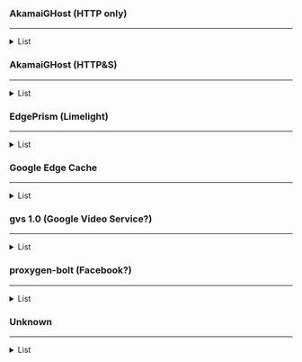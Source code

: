 ### AkamaiGHost (HTTP only)

<hr>

<details>
    <summary>List</summary>
    <!-- have to be followed by an empty line! -->
    
    114.4.168.4
    114.4.168.5
    114.4.168.6
    114.4.168.7
    114.4.168.8
    114.4.168.9
    114.4.168.10
    114.4.168.11
    114.4.168.12
    114.4.168.13
    114.4.168.14
    114.4.168.15
    114.4.168.16
    114.4.168.17
    114.4.168.18
    114.4.168.19
    114.4.168.20
    114.4.168.21
    114.4.168.22
    114.4.168.23
    114.4.168.24
    114.4.168.25
    114.4.168.26
    114.4.168.27
    114.4.168.28
    114.4.168.29
    114.4.168.30
    114.4.168.31
    114.4.168.32
    114.4.168.33
    114.4.168.34
    114.4.168.35
    114.4.168.36
    114.4.168.37
    114.4.168.38
    114.4.168.39
    114.4.168.40
    114.4.168.41
    114.4.168.42
    114.4.168.43
    114.4.168.44
    114.4.168.45
    114.4.168.46
    114.4.168.47
    114.4.168.48
    114.4.168.49
    114.4.168.50
    114.4.168.51
    114.4.168.52
    114.4.168.53
    114.4.168.54
    114.4.168.55
    114.4.168.56
    114.4.168.57
    114.4.168.58
    114.4.168.59
    114.4.168.60
    114.4.168.61
    114.4.168.62
    114.4.168.63
    114.4.168.64
    114.4.168.65
    114.4.168.66
    114.4.168.67
    114.4.168.68
    114.4.168.69
    114.4.168.70
    114.4.168.71
    114.4.168.72
    114.4.168.73
    114.4.168.74
    114.4.168.75
    114.4.168.76
    114.4.168.77
    114.4.168.78
    114.4.168.79
    114.4.168.80
    114.4.168.81
    114.4.168.82
    114.4.168.83
    114.4.168.158
    114.4.168.159
    114.4.168.160
    114.4.168.161
    114.4.168.162
    114.4.168.163
    114.4.168.164
    114.4.168.165
    114.4.168.167
    114.4.168.168
    114.4.168.169
    114.4.168.171
    114.4.168.172
    114.4.168.173
    114.4.168.174
    114.4.168.175
    114.4.168.176
    114.4.168.178
    114.4.168.179
    114.4.168.180
    114.4.168.252
    114.4.168.253
    114.4.168.254
</details>

### AkamaiGHost (HTTP&S)

<hr>

<details>
    <summary>List</summary>
    <!-- have to be followed by an empty line! -->
    
    114.4.168.94
    114.4.168.95
    114.4.168.96
    114.4.168.98
    114.4.168.99
    114.4.168.100
    114.4.168.101
    114.4.168.102
    114.4.168.103
    114.4.168.104
    114.4.168.105
    114.4.168.106
    114.4.168.107
    114.4.168.108
    114.4.168.109
    114.4.168.110
    114.4.168.111
    114.4.168.112
    114.4.168.113
    114.4.168.114
    114.4.168.115
    114.4.168.116
    114.4.168.117
    114.4.168.118
    114.4.168.119
    114.4.168.121
    114.4.168.122
    114.4.168.123
    114.4.168.124
    114.4.168.125
    114.4.168.126
    114.4.168.127
    114.4.168.128
    114.4.168.129
    114.4.168.130
    114.4.168.131
    114.4.168.132
    114.4.168.133
    114.4.168.134
    114.4.168.135
    114.4.168.136
    114.4.168.137
    114.4.168.138
    114.4.168.139
    114.4.168.140
    114.4.168.141
    114.4.168.142
    114.4.168.143
    114.4.168.144
    114.4.168.145
    114.4.168.146
    114.4.168.147
    114.4.168.148
    114.4.168.149
    114.4.168.150
    114.4.168.151
    114.4.168.154
    114.4.168.155
    114.4.168.181
    114.4.168.182
    114.4.168.183
    114.4.168.185
    114.4.168.186
    114.4.168.187
    114.4.168.188
    114.4.168.189
    114.4.168.190
    114.4.168.191
    114.4.168.192
    114.4.168.193
    114.4.168.194
    114.4.168.195
    114.4.168.196
    114.4.168.197
    114.4.168.198
    114.4.168.199
    114.4.168.200
    114.4.168.201
    114.4.168.202
    114.4.168.203
    114.4.168.204
    114.4.168.205
    114.4.168.206
    114.4.168.207
    114.4.168.208
    114.4.168.209
    114.4.168.210
    114.4.168.211
    114.4.168.212
    114.4.168.213
    114.4.168.214
    114.4.168.215
    114.4.168.216
    114.4.168.217
    114.4.168.218
    114.4.168.219
    114.4.168.220
    114.4.168.221
    114.4.168.222
    114.4.168.223
    114.4.168.224
    114.4.168.225
    114.4.168.226
    114.4.168.227
    114.4.168.228
    114.4.168.229
    114.4.168.230
    114.4.168.231
    114.4.168.232
    114.4.168.233
    114.4.168.234
    114.4.168.235
    114.4.168.236
    114.4.168.237
    114.4.168.238
    114.4.168.239
    114.4.168.240
    114.4.168.241
    114.4.168.242
    114.4.168.243
    114.4.168.244
    114.4.168.248
</details>

### EdgePrism (Limelight)

<hr>

<details>
    <summary>List</summary>
    <!-- have to be followed by an empty line! -->
    
    114.10.32.48
    114.10.32.49
    114.10.32.50
    114.10.32.51
    114.10.32.52
    114.10.32.53
    114.10.32.54
    114.10.32.70
    114.10.32.71
    114.10.32.72
    114.10.33.48
    114.10.33.49
    114.10.33.50
    114.10.33.51
    114.10.33.52
    114.10.33.53
    114.10.33.54
    114.10.33.72
    114.10.33.73
    114.10.33.74
    114.10.33.176
    114.10.33.177
    114.10.33.178
    114.10.33.179
    114.10.33.180
    114.10.33.181
    114.10.33.182
    114.10.33.198
    114.10.33.199
    114.10.33.200
</details>

### Google Edge Cache

<hr>

<details>
    <summary>List</summary>
    <!-- have to be followed by an empty line! -->
    
    114.4.169.246
    114.4.169.247
    114.4.169.248
    114.4.169.249
    114.4.169.250
    114.4.169.251
    114.4.169.252
    114.4.169.253
    114.5.10.54
    114.5.10.55
    114.5.10.56
    114.5.10.57
    114.5.10.58
    114.5.10.59
    114.5.10.60
    114.5.10.61
    114.5.10.88
    114.5.10.89
    114.5.10.90
    114.5.10.91
    114.5.10.92
    114.5.10.93
    114.10.0.55
    114.10.0.56
    114.10.0.57
    114.10.0.58
    114.10.0.59
    114.10.0.60
    114.10.0.61
    114.10.0.91
    114.10.0.92
    114.10.0.93
    114.10.0.121
    114.10.0.122
    114.10.0.123
    114.10.0.124
    114.10.0.125
</details>

### gvs 1.0 (Google Video Service?)

<hr>

<details>
    <summary>List</summary>
    <!-- have to be followed by an empty line! -->
    
    114.4.7.12
    114.4.7.13
    114.4.7.14
    114.4.7.15
    114.4.7.16
    114.4.7.17
    114.4.7.18
    114.4.7.19
    114.4.7.30
    114.4.160.12
    114.4.160.13
    114.4.160.14
    114.4.160.15
    114.4.160.16
    114.4.160.17
    114.4.160.18
    114.4.160.19
    114.4.160.62
    114.4.160.76
    114.4.160.77
    114.4.160.78
    114.4.160.79
    114.4.160.80
    114.4.160.81
    114.4.160.82
    114.4.160.83
    114.4.160.126
    114.4.160.140
    114.4.160.141
    114.4.160.142
    114.4.160.143
    114.4.160.144
    114.4.160.145
    114.4.160.146
    114.4.160.147
    114.4.160.190
    114.4.160.204
    114.4.160.205
    114.4.160.206
    114.4.160.207
    114.4.160.208
    114.4.160.209
    114.4.160.210
    114.4.160.211
    114.4.160.254
    114.4.169.236
    114.4.169.237
    114.4.169.238
    114.4.169.239
    114.4.169.240
    114.4.169.241
    114.4.169.242
    114.4.169.243
    114.4.169.254
    114.5.10.12
    114.5.10.13
    114.5.10.14
    114.5.10.15
    114.5.10.16
    114.5.10.17
    114.5.10.18
    114.5.10.19
    114.5.10.62
    114.5.10.76
    114.5.10.77
    114.5.10.78
    114.5.10.79
    114.5.10.80
    114.5.10.81
    114.5.10.94
    114.10.0.12
    114.10.0.13
    114.10.0.14
    114.10.0.15
    114.10.0.16
    114.10.0.17
    114.10.0.18
    114.10.0.62
    114.10.0.76
    114.10.0.77
    114.10.0.78
    114.10.0.94
    114.10.0.108
    114.10.0.109
    114.10.0.110
    114.10.0.111
    114.10.0.112
    114.10.0.126
</details>

### proxygen-bolt (Facebook?)

<hr>

<details>
    <summary>List</summary>
    <!-- have to be followed by an empty line! -->
    
    114.4.169.17
    114.4.169.18
    114.4.169.20
    114.4.169.30
    114.4.169.31
    114.4.169.32
    114.4.169.33
    114.4.169.34
    114.4.169.42
    114.4.169.43
    114.4.169.81
    114.4.169.82
    114.4.169.84
    114.4.169.94
    114.4.169.95
    114.4.169.96
    114.4.169.97
    114.4.169.98
    114.4.169.106
    114.4.169.107
    114.4.169.145
    114.4.169.146
    114.4.169.148
    114.4.169.158
    114.4.169.159
    114.4.169.160
    114.4.169.161
    114.4.169.162
    114.4.169.170
    114.4.169.171
    114.5.10.145
    114.5.10.146
    114.5.10.147
    114.5.10.158
    114.5.10.159
    114.5.10.160
    114.5.10.161
    114.5.10.162
    114.5.10.170
    114.5.10.171
    114.5.10.210
    114.5.10.211
    114.5.10.212
    114.5.10.222
    114.5.10.223
    114.5.10.224
    114.5.10.225
    114.5.10.227
    114.5.10.234
    114.5.10.235
</details>

### Unknown

<hr>

<details>
    <summary>List</summary>
    <!-- have to be followed by an empty line! -->

    114.4.7.1
    114.4.7.4
    114.4.7.5
    114.4.7.6
    114.4.7.7
    114.4.7.8
    114.4.7.9
    114.4.7.10
    114.4.7.11
    114.4.160.1
    114.4.160.4
    114.4.160.5
    114.4.160.6
    114.4.160.7
    114.4.160.8
    114.4.160.9
    114.4.160.10
    114.4.160.11
    114.4.160.65
    114.4.160.68
    114.4.160.69
    114.4.160.70
    114.4.160.71
    114.4.160.72
    114.4.160.73
    114.4.160.74
    114.4.160.75
    114.4.160.129
    114.4.160.132
    114.4.160.133
    114.4.160.135
    114.4.160.136
    114.4.160.137
    114.4.160.138
    114.4.160.139
    114.4.160.193
    114.4.160.196
    114.4.160.197
    114.4.160.198
    114.4.160.199
    114.4.160.200
    114.4.160.201
    114.4.160.202
    114.4.160.203
    114.4.169.1
    114.4.169.4
    114.4.169.5
    114.4.169.6
    114.4.169.7
    114.4.169.8
    114.4.169.9
    114.4.169.10
    114.4.169.11
    114.4.169.12
    114.4.169.13
    114.4.169.14
    114.4.169.15
    114.4.169.16
    114.4.169.19
    114.4.169.21
    114.4.169.35
    114.4.169.36
    114.4.169.44
    114.4.169.45
    114.4.169.46
    114.4.169.47
    114.4.169.65
    114.4.169.68
    114.4.169.69
    114.4.169.70
    114.4.169.71
    114.4.169.72
    114.4.169.73
    114.4.169.74
    114.4.169.75
    114.4.169.76
    114.4.169.77
    114.4.169.78
    114.4.169.79
    114.4.169.80
    114.4.169.83
    114.4.169.85
    114.4.169.99
    114.4.169.100
    114.4.169.108
    114.4.169.109
    114.4.169.110
    114.4.169.111
    114.4.169.129
    114.4.169.132
    114.4.169.133
    114.4.169.134
    114.4.169.135
    114.4.169.136
    114.4.169.137
    114.4.169.138
    114.4.169.139
    114.4.169.140
    114.4.169.141
    114.4.169.142
    114.4.169.143
    114.4.169.144
    114.4.169.147
    114.4.169.149
    114.4.169.163
    114.4.169.164
    114.4.169.172
    114.4.169.173
    114.4.169.174
    114.4.169.175
    114.4.169.192
    114.4.169.193
    114.4.169.194
    114.4.169.195
    114.4.169.196
    114.4.169.197
    114.4.169.198
    114.4.169.199
    114.4.169.208
    114.4.169.209
    114.4.169.210
    114.4.169.211
    114.4.169.212
    114.4.169.213
    114.4.169.214
    114.4.169.215
    114.4.169.216
    114.4.169.217
    114.4.169.218
    114.4.169.219
    114.4.169.220
    114.4.169.221
    114.4.169.222
    114.4.169.223
    114.4.169.225
    114.4.169.226
    114.4.169.228
    114.4.169.229
    114.4.169.230
    114.4.169.231
    114.4.169.232
    114.4.169.233
    114.4.169.234
    114.4.169.235
    114.5.10.1
    114.5.10.2
    114.5.10.4
    114.5.10.5
    114.5.10.6
    114.5.10.7
    114.5.10.8
    114.5.10.9
    114.5.10.10
    114.5.10.11
    114.5.10.65
    114.5.10.66
    114.5.10.68
    114.5.10.69
    114.5.10.70
    114.5.10.71
    114.5.10.72
    114.5.10.73
    114.5.10.115
    114.5.10.129
    114.5.10.132
    114.5.10.133
    114.5.10.134
    114.5.10.135
    114.5.10.136
    114.5.10.137
    114.5.10.138
    114.5.10.139
    114.5.10.140
    114.5.10.141
    114.5.10.142
    114.5.10.143
    114.5.10.144
    114.5.10.148
    114.5.10.149
    114.5.10.163
    114.5.10.164
    114.5.10.172
    114.5.10.173
    114.5.10.174
    114.5.10.175
    114.5.10.193
    114.5.10.196
    114.5.10.197
    114.5.10.198
    114.5.10.199
    114.5.10.200
    114.5.10.201
    114.5.10.202
    114.5.10.203
    114.5.10.204
    114.5.10.205
    114.5.10.206
    114.5.10.207
    114.5.10.208
    114.5.10.209
    114.5.10.213
    114.5.10.226
    114.5.10.228
    114.5.10.236
    114.5.10.237
    114.5.10.238
    114.5.10.239
    114.10.0.1
    114.10.0.2
    114.10.0.4
    114.10.0.5
    114.10.0.6
    114.10.0.7
    114.10.0.8
    114.10.0.9
    114.10.0.10
    114.10.0.65
    114.10.0.66
    114.10.0.68
    114.10.0.69
    114.10.0.70
    114.10.0.97
    114.10.0.98
    114.10.0.100
    114.10.0.101
    114.10.0.102
    114.10.0.103
    114.10.0.104
    114.10.32.17
    114.10.32.20
    114.10.32.21
    114.10.32.23
    114.10.32.25
    114.10.32.33
    114.10.32.36
    114.10.32.37
    114.10.32.39
    114.10.32.40
    114.10.32.55
    114.10.32.56
    114.10.32.57
    114.10.32.58
    114.10.32.59
    114.10.32.60
    114.10.32.61
    114.10.32.62
    114.10.32.63
    114.10.32.65
    114.10.32.68
    114.10.32.100
    114.10.32.101
    114.10.32.107
    114.10.32.126
    114.10.33.17
    114.10.33.20
    114.10.33.21
    114.10.33.23
    114.10.33.25
    114.10.33.33
    114.10.33.36
    114.10.33.37
    114.10.33.39
    114.10.33.40
    114.10.33.55
    114.10.33.56
    114.10.33.57
    114.10.33.58
    114.10.33.59
    114.10.33.60
    114.10.33.61
    114.10.33.62
    114.10.33.63
    114.10.33.65
    114.10.33.68
    114.10.33.100
    114.10.33.101
    114.10.33.107
    114.10.33.126
    114.10.33.128
    114.10.33.145
    114.10.33.148
    114.10.33.149
    114.10.33.151
    114.10.33.153
    114.10.33.161
    114.10.33.164
    114.10.33.165
    114.10.33.167
    114.10.33.168
    114.10.33.183
    114.10.33.184
    114.10.33.185
    114.10.33.186
    114.10.33.187
    114.10.33.188
    114.10.33.189
    114.10.33.190
    114.10.33.191
    114.10.33.193
    114.10.33.196
    114.10.33.228
    114.10.33.229
    114.10.33.235
    114.10.33.254
</details>
